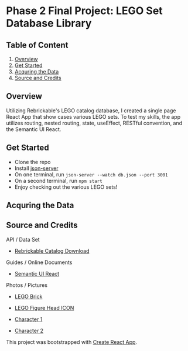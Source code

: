 # Phase 2 Final Project: LEGO Set Database Library

<!-- Gif of webpage functioning preview -->


## Table of Content

1. [Overview](#overview)
2. [Get Started](#get-started)
3. [Acquring the Data](#acquring-the-data)
4. [Source and Credits](#source-and-credits)


## Overview

Utilizing Rebrickable's LEGO catalog database, I created a single page React App that show cases various LEGO sets. To test my skills, the app utilizes routing, nested routing, state, useEffect, RESTful convention, and the Semantic UI React.


## Get Started

- Clone the repo
- Install [json-server](https://github.com/typicode/json-server)
- On one terminal, run `json-server --watch db.json --port 3001`
- On a second terminal, run `npm start`
- Enjoy checking out the various LEGO sets!


## Acquring the Data


## Source and Credits

API / Data Set
- [Rebrickable Catalog Download](https://rebrickable.com/downloads/)

Guides / Online Documents
- [Semantic UI React](https://react.semantic-ui.com/) 

Photos / Pictures
- [LEGO Brick](https://27gen.com/2016/04/04/consider-the-lego-brick/)

- [LEGO Figure Head ICON]()

- [Character 1]()

- [Character 2]()


This project was bootstrapped with [Create React App](https://github.com/facebook/create-react-app).

